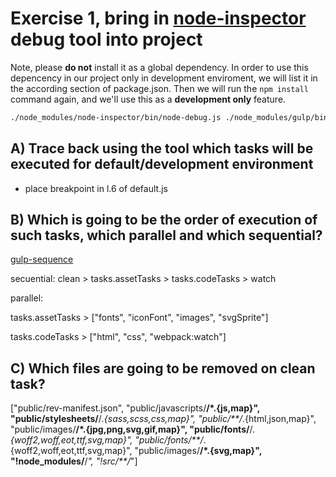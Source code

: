# Exercise 1, bring in [node-inspector](https://www.npmjs.com/package/node-inspector) debug tool into project

Note, please **do not** install it as a global dependency. In order to use this depencency in our project only in development enviroment, we will list it in the according section of package.json. Then we will run the `npm install` command again, and we'll use this as a **development only** feature.

```bash
./node_modules/node-inspector/bin/node-debug.js ./node_modules/gulp/bin/gulp.js --gulpfile ./gulpfile.js
```

## A) Trace back using the tool which tasks will be executed for default/development environment

- place breakpoint in l.6 of default.js

## B) Which is going to be the order of execution of such tasks, which parallel and which sequential?

[gulp-sequence](https://www.npmjs.com/package/gulp-sequence)

secuential: clean > tasks.assetTasks > tasks.codeTasks > watch

parallel:

 tasks.assetTasks > ["fonts", "iconFont", "images", "svgSprite"]

 tasks.codeTasks > ["html", "css", "webpack:watch"]


 ## C) Which files are going to be removed on clean task?

 ["public/rev-manifest.json", "public/javascripts/**/*.{js,map}", "public/stylesheets/**/*.{sass,scss,css,map}", "public/**/*.{html,json,map}", "public/images/**/*.{jpg,png,svg,gif,map}", "public/fonts/**/*.{woff2,woff,eot,ttf,svg,map}", "public/fonts/**/*.{woff2,woff,eot,ttf,svg,map}", "public/images/**/*.{svg,map}", "!node_modules/**/*", "!src/**/*"]



